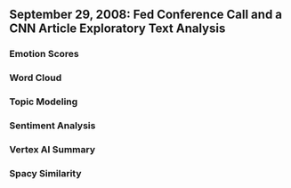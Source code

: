 ## September 29, 2008: Fed Conference Call and a CNN Article Exploratory Text Analysis

### Emotion Scores

### Word Cloud

### Topic Modeling

### Sentiment Analysis

### Vertex AI Summary

### Spacy Similarity
